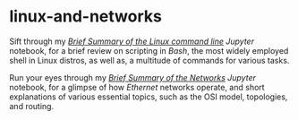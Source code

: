 # linux-and-networks

Sift through my [*Brief Summary of the Linux command line*](brief_summary_of_linux_cmd.ipynb) *Jupyter* notebook, for a brief review on scripting in *Bash*, the most widely employed shell in Linux distros, as well as, a multitude of commands for various tasks.

Run your eyes through my [*Brief Summary of the Networks*](brief_summary_of_networks.ipynb) *Jupyter* notebook, for a glimpse of how *Ethernet* networks operate, and short explanations of various essential topics, such as the OSI model, topologies, and routing.

